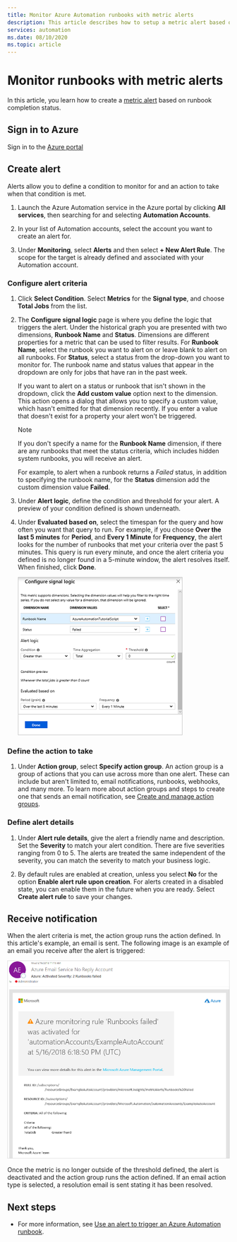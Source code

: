 ```yaml
---
title: Monitor Azure Automation runbooks with metric alerts
description: This article describes how to setup a metric alert based on runbook completion status.
services: automation
ms.date: 08/10/2020
ms.topic: article
---
```

# Monitor runbooks with metric alerts

In this article, you learn how to create a [metric alert](../azure-monitor/platform/alerts-metric-overview.md) based on runbook completion status.

## Sign in to Azure

Sign in to the [Azure portal](https://portal.azure.com)

## Create alert

Alerts allow you to define a condition to monitor for and an action to take when that condition is met.

1. Launch the Azure Automation service in the Azure portal by clicking **All services**, then searching for and selecting **Automation Accounts**.

2. In your list of Automation accounts, select the account you want to create an alert for. 

3. Under **Monitoring**, select **Alerts** and then select **+ New Alert Rule**. The scope for the target is already defined and associated with your Automation account.

### Configure alert criteria

1. Click **Select Condition**. Select **Metrics** for the **Signal type**, and choose **Total Jobs** from the list.

2. The **Configure signal logic** page is where you define the logic that triggers the alert. Under the historical graph you are presented with two dimensions, **Runbook Name** and **Status**. Dimensions are different properties for a metric that can be used to filter results. For **Runbook Name**, select the runbook you want to alert on or leave blank to alert on all runbooks. For **Status**, select a status from the drop-down you want to monitor for. The runbook name and status values that appear in the dropdown are only for jobs that have ran in the past week.

   If you want to alert on a status or runbook that isn't shown in the dropdown, click the **Add custom value** option next to the dimension. This action opens a dialog that allows you to specify a custom value, which hasn't emitted for that dimension recently. If you enter a value that doesn't exist for a property your alert won't be triggered.

   > [!NOTE]
   > If you don't specify a name for the **Runbook Name** dimension, if there are any runbooks that meet the status criteria, which includes hidden system runbooks, you will receive an alert.

    For example, to alert when a runbook returns a _Failed_ status, in addition to specifying the runbook name, for the **Status** dimension add the custom dimension value **Failed**.

3. Under **Alert logic**, define the condition and threshold for your alert. A preview of your condition defined is shown underneath.

4. Under **Evaluated based on**, select the timespan for the query and how often you want that query to run. For example, if you choose **Over the last 5 minutes** for **Period**, and **Every 1 Minute** for **Frequency**, the alert looks for the number of runbooks that met your criteria over the past 5 minutes. This query is run every minute, and once the alert criteria you defined is no longer found in a 5-minute window, the alert resolves itself. When finished, click **Done**.

   ![Select a resource for the alert](./media/automation-alert-activity-log/configure-signal-logic.png)

### Define the action to take

1. Under **Action group**, select **Specify action group**. An action group is a group of actions that you can use across more than one alert. These can include but aren't limited to, email notifications, runbooks, webhooks, and many more. To learn more about action groups and steps to create one that sends an email notification, see [Create and manage action groups](../azure-monitor/platform/action-groups.md).

### Define alert details

1. Under **Alert rule details**, give the alert a friendly name and description. Set the **Severity** to match your alert condition. There are five severities ranging from 0 to 5. The alerts are treated the same independent of the severity, you can match the severity to match your business logic.

1. By default rules are enabled at creation, unless you select **No** for the option **Enable alert rule upon creation**. For alerts created in a disabled state, you can enable them in the future when you are ready. Select **Create alert rule** to save your changes.

## Receive notification

When the alert criteria is met, the action group runs the action defined. In this article's example, an email is sent. The following image is an example of an email you receive after the alert is triggered:

![Email alert](./media/automation-alert-activity-log/alert-email.png)

Once the metric is no longer outside of the threshold defined, the alert is deactivated and the action group runs the action defined. If an email action type is selected, a resolution email is sent stating it has been resolved.

## Next steps

* For more information, see [Use an alert to trigger an Azure Automation runbook](automation-create-alert-triggered-runbook.md).
